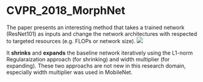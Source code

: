 # CVPR_2018_MorphNet

The paper presents an interesting method that takes a trained network (ResNet101) as inputs and change the network architectures with respected to targeted resources (e.g. FLOPs or network size). 
<image src ="./fig1.JPG">

It **shrinks** and **expands** the baseline network iteratively using the L1-norm Regularaization approach (for shrinking) and width multiplier (for expanding). These two approachs are not new in this research domain, especially width multiplier was used in MobileNet. 

